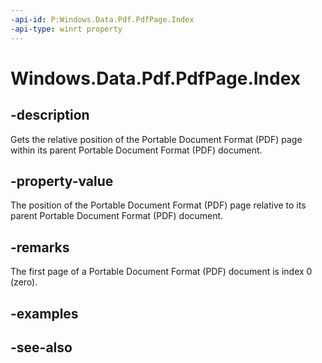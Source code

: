 ----api-id: P:Windows.Data.Pdf.PdfPage.Index
-api-type: winrt property
---<!-- Property syntaxpublic uint Index { get; }--># Windows.Data.Pdf.PdfPage.Index## -descriptionGets the relative position of the Portable Document Format (PDF) page within its parent Portable Document Format (PDF) document.## -property-valueThe position of the Portable Document Format (PDF) page relative to its parent Portable Document Format (PDF) document.## -remarksThe first page of a Portable Document Format (PDF) document is index 0 (zero).## -examples## -see-also
